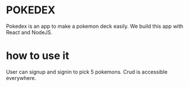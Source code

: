 # POKEDEX

Pokedex is an app to make a pokemon deck easily. We build this app with React and NodeJS.

# how to use it 

User can signup and signin to pick 5 pokemons. Crud is accessible everywhere. 
